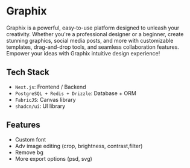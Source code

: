 # Graphix
Graphix is a powerful, easy-to-use platform designed to unleash your creativity. Whether you're a professional designer or a beginner, create stunning graphics, social media posts, and more with customizable templates, drag-and-drop tools, and seamless collaboration features. Empower your ideas with Graphix intuitive design experience!

## Tech Stack
- ```Next.js```: Frontend / Backend
- ```PostgreSQL + Redis + Drizzle```: Database + ORM
- ```FabricJS```: Canvas library
- ```shadcn/ui```: UI library

## Features
- Custom font
- Adv image editing (crop, brightness, contrast,filter)
- Remove bg
- More export options (psd, svg)